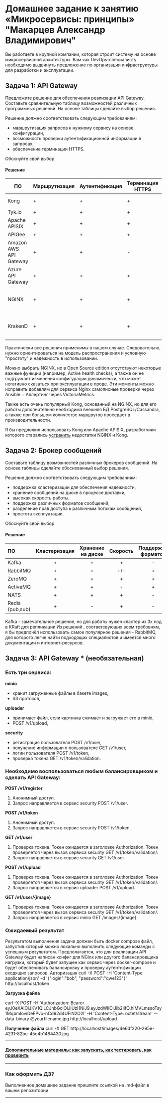 # Домашнее задание к занятию «Микросервисы: принципы» "Макарцев Александр Владимирович"

Вы работаете в крупной компании, которая строит систему на основе микросервисной архитектуры.
Вам как DevOps-специалисту необходимо выдвинуть предложение по организации инфраструктуры для разработки и эксплуатации.

## Задача 1: API Gateway 

Предложите решение для обеспечения реализации API Gateway. Составьте сравнительную таблицу возможностей различных программных решений. На основе таблицы сделайте выбор решения.

Решение должно соответствовать следующим требованиям:
- маршрутизация запросов к нужному сервису на основе конфигурации,
- возможность проверки аутентификационной информации в запросах,
- обеспечение терминации HTTPS.

Обоснуйте свой выбор.

#### Решение
| ПО                     | Маршрутизация | Аутентификация | Терминация HTTPS | Модель распространения                                      |
|------------------------|---------------|----------------|------------------|-------------------------------------------------------------|
| Kong                   | +             | +              | +                | Open Source, Apache 2.0                                     |
| Tyk.io                 | +             | +              | +                | Open Source, MPL                                            |
| Apache APISIX          | +             | +              | +                | Open Source, Apache 2.0                                     |
| APIGee                 | +             | +              | +                | Платно                                                      |
| Amazon AWS API Gateway | +             | +              | -                | Платно                                                      |
| Azure API Gateway      | +             | +              | +                | Платно                                                      |
| NGINX                  | +             | +              | +                | Open Source, но есть платная версия NGINX Plus              |
| KrakenD                | +             | +              | +                | Open Source (для Community Edition), но есть платная версии |

Практически все решения применимы в нашем случае. Следовательно, нужно ориентироваться на модель распространения и условную "простоту" и надежность в использовании.

Можно выбрать NGINX, но в Open Source edition отсутствуют некоторые важные функции (например, Active health checks), 
а также он не подгружает изменения конфигурации динамически, что может негативно сказаться при эксплуатации в проде. Эти моменты можно исправить добавлям для сервиса Nginx самописные проверки через Ansible + Аллертинг через VictoriaMetrics.

Также есть очень популярный Kong, основанный на NGINX, но для его работы дополнительно необходима внешняя БД PostgreSQL/Cassandra, а также при большом количестве маршрутов проседает в производительности.

Я бы предложил использовать Kong или Apache APISIX, разработчики которого старались [устранить](https://api7.ai/blog/why-choose-apisix-instead-of-nginx-or-kong) недостатки NGINX и Kong.

## Задача 2: Брокер сообщений

Составьте таблицу возможностей различных брокеров сообщений. На основе таблицы сделайте обоснованный выбор решения.

Решение должно соответствовать следующим требованиям:
- поддержка кластеризации для обеспечения надёжности,
- хранение сообщений на диске в процессе доставки,
- высокая скорость работы,
- поддержка различных форматов сообщений,
- разделение прав доступа к различным потокам сообщений,
- простота эксплуатации.

Обоснуйте свой выбор.

#### Решение

| ПО                      | Кластеризация | Хранение на диске | Скорость | Поддержка форматов | Права доступа | Простота |
|:------------------------|:-------------:|:-----------------:|:--------:|:------------------:|:-------------:|:--------:|
| Kafka                   |       +       |         +         |    +     |         -          |       +       |    -     |
| RabbitMQ                |       +       |         +         |   +/-    |         +          |       +       |    +     |
| ZeroMQ                  |       +       |         +         |    +     |         +          |       +       |    -     |
| ActiveMQ                |       +       |         +         |    -     |         +          |       +       |    +     |
| NATS                    |       +       |         +         |    +     |         -          |       +       |    +     |
| Redis (pub,sub)         |       +       |         -         |    +     |         -          |       -       |    +     |

Kafka - замечательное решение, но для работы нужен кластер из 3х нод в KRaft для репликации
Из решений , соответсвующих всем требовням, я бы предпочёл использовать самое популярное решения - RabbitMQ, для которого легче найти подходящих специалистов и имеется много документации и интернет-ресурсов.


## Задача 3: API Gateway * (необязательная)

### Есть три сервиса:

**minio**
- хранит загруженные файлы в бакете images,
- S3 протокол,

**uploader**
- принимает файл, если картинка сжимает и загружает его в minio,
- POST /v1/upload,

**security**
- регистрация пользователя POST /v1/user,
- получение информации о пользователе GET /v1/user,
- логин пользователя POST /v1/token,
- проверка токена GET /v1/token/validation.

### Необходимо воспользоваться любым балансировщиком и сделать API Gateway:

**POST /v1/register**
1. Анонимный доступ.
2. Запрос направляется в сервис security POST /v1/user.

**POST /v1/token**
1. Анонимный доступ.
2. Запрос направляется в сервис security POST /v1/token.

**GET /v1/user**
1. Проверка токена. Токен ожидается в заголовке Authorization. Токен проверяется через вызов сервиса security GET /v1/token/validation/.
2. Запрос направляется в сервис security GET /v1/user.

**POST /v1/upload**
1. Проверка токена. Токен ожидается в заголовке Authorization. Токен проверяется через вызов сервиса security GET /v1/token/validation/.
2. Запрос направляется в сервис uploader POST /v1/upload.

**GET /v1/user/{image}**
1. Проверка токена. Токен ожидается в заголовке Authorization. Токен проверяется через вызов сервиса security GET /v1/token/validation/.
2. Запрос направляется в сервис minio GET /images/{image}.

### Ожидаемый результат

Результатом выполнения задачи должен быть docker compose файл, запустив который можно локально выполнить следующие команды с успешным результатом.
Предполагается, что для реализации API Gateway будет написан конфиг для NGinx или другого балансировщика нагрузки, который будет запущен как сервис через docker-compose и будет обеспечивать балансировку и проверку аутентификации входящих запросов.
Авторизация
curl -X POST -H 'Content-Type: application/json' -d '{"login":"bob", "password":"qwe123"}' http://localhost/token

**Загрузка файла**

curl -X POST -H 'Authorization: Bearer eyJ0eXAiOiJKV1QiLCJhbGciOiJIUzI1NiJ9.eyJzdWIiOiJib2IifQ.hiMVLmssoTsy1MqbmIoviDeFPvo-nCd92d4UFiN2O2I' -H 'Content-Type: octet/stream' --data-binary @yourfilename.jpg http://localhost/upload

**Получение файла**
curl -X GET http://localhost/images/4e6df220-295e-4231-82bc-45e4b1484430.jpg

---

#### [Дополнительные материалы: как запускать, как тестировать, как проверить](https://github.com/netology-code/devkub-homeworks/tree/main/11-microservices-02-principles)

---

### Как оформить ДЗ?

Выполненное домашнее задание пришлите ссылкой на .md-файл в вашем репозитории.

---